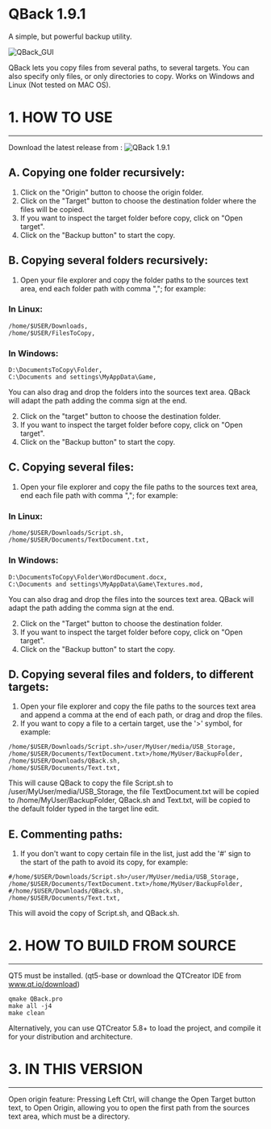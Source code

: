 # QBack 1.9.1
A simple, but powerful backup utility.

![QBack_GUI](https://sites.google.com/site/gtronick/QBack1.5.0.PNG)

QBack lets you copy files from several paths, to several targets. You can also specify only files, or only directories to copy. Works on Windows and Linux (Not tested on MAC OS).

# 1. HOW TO USE
-------------------------------

Download the latest release from : ![QBack 1.9.1](https://github.com/GTRONICK/QBack/releases/tag/v1.9.0)

## A. Copying one folder recursively:

  1. Click on the "Origin" button to choose the origin folder.
  2. Click on the "Target" button to choose the destination folder where the files will be copied.
  3. If you want to inspect the target folder before copy, click on "Open target".
  4. Click on the "Backup button" to start the copy.

## B. Copying several folders recursively:

  1. Open your file explorer and copy the folder paths to the sources text area, end each folder path with comma ","; for example: 
  

  ### In Linux: 

    /home/$USER/Downloads,  
    /home/$USER/FilesToCopy,  
  
  ### In Windows:

    D:\DocumentsToCopy\Folder,  
    C:\Documents and settings\MyAppData\Game,  
    
  You can also drag and drop the folders into the sources text area. QBack will adapt the path adding the comma sign at the end.

  2. Click on the "target" button to choose the destination folder.
  3. If you want to inspect the target folder before copy, click on "Open target".
  4. Click on the "Backup button" to start the copy.

## C. Copying several files:

  1. Open your file explorer and copy the file paths to the sources text area, end each file path with comma ","; for example:
 
  ### In Linux:

    /home/$USER/Downloads/Script.sh,  
    /home/$USER/Documents/TextDocument.txt,  

  ### In Windows:

    D:\DocumentsToCopy\Folder\WordDocument.docx,  
    C:\Documents and settings\MyAppData\Game\Textures.mod,  

  You can also drag and drop the files into the sources text area. QBack will adapt the path adding the comma sign at the end.
  
  2. Click on the "Target" button to choose the destination folder.
  3. If you want to inspect the target folder before copy, click on "Open target".
  4. Click on the "Backup button" to start the copy.
  
## D. Copying several files and folders, to different targets:

  1. Open your file explorer and copy the file paths to the sources text area and append a comma at the end of each path, or drag and drop the files.
  2. If you want to copy a file to a certain target, use the '>' symbol, for example:
  
    /home/$USER/Downloads/Script.sh>/user/MyUser/media/USB_Storage,  
    /home/$USER/Documents/TextDocument.txt>/home/MyUser/BackupFolder,  
    /home/$USER/Downloads/QBack.sh,  
    /home/$USER/Documents/Text.txt,  
   
  This will cause QBack to copy the file Script.sh to /user/MyUser/media/USB_Storage, the file TextDocument.txt will be copied to /home/MyUser/BackupFolder, QBack.sh and Text.txt, will be copied to the default folder typed in the target line edit.
  
## E. Commenting paths:

  1. If you don't want to copy certain file in the list, just add the '#' sign to the start of the path to avoid its copy, for example:  

    #/home/$USER/Downloads/Script.sh>/user/MyUser/media/USB_Storage,  
    /home/$USER/Documents/TextDocument.txt>/home/MyUser/BackupFolder,  
    #/home/$USER/Downloads/QBack.sh,  
    /home/$USER/Documents/Text.txt,  
    
  This will avoid the copy of Script.sh, and QBack.sh.

# 2. HOW TO BUILD FROM SOURCE
------------------------------------------------

QT5 must be installed. (qt5-base or download the QTCreator IDE from www.qt.io/download)

    qmake QBack.pro
    make all -j4
    make clean

Alternatively, you can use QTCreator 5.8+ to load the project, and compile it for your distribution and architecture.

# 3. IN THIS VERSION
------------------------------------------------

Open origin feature: Pressing Left Ctrl, will change the Open Target button text, to Open Origin, allowing you to open the first path from the sources text area, which must be a directory.
